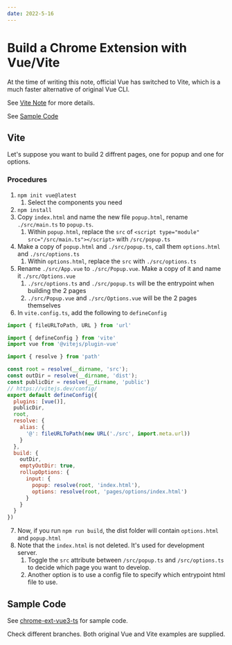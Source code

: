```yaml
---
date: 2022-5-16
---
```


# Build a Chrome Extension with Vue/Vite

At the time of writing this note, official Vue has switched to Vite, which is a much faster alternative of original Vue CLI.

See [Vite Note](../../framework/vite/README.md) for more details.

See [Sample Code](#sample-code)

## Vite

Let's suppose you want to build 2 diffrent pages, one for popup and one for options.

### Procedures

1. `npm init vue@latest`
   1. Select the components you need
2. `npm install`
3. Copy `index.html` and name the new file `popup.html`, rename `./src/main.ts` to `popup.ts`.
   1. Within `popup.html`, replace the `src` of  `<script type="module" src="/src/main.ts"></script>` with `/src/popup.ts`
4. Make a copy of `popup.html` and `./src/popup.ts`, call them `options.html` and `./src/options.ts`
   1. Within `options.html`, replace the `src` with `./src/options.ts`
5. Rename `./src/App.vue` to `./src/Popup.vue`. Make a copy of it and name it `./src/Options.vue`
   1. `./src/options.ts` and `./src/popup.ts` will be the entrypoint when building the 2 pages
   2. `./src/Popup.vue` and `./src/Options.vue` will be the 2 pages themselves
6. In `vite.config.ts`, add the following to `defineConfig`

```js
import { fileURLToPath, URL } from 'url'

import { defineConfig } from 'vite'
import vue from '@vitejs/plugin-vue'

import { resolve } from 'path'

const root = resolve(__dirname, 'src');
const outDir = resolve(__dirname, 'dist');
const publicDir = resolve(__dirname, 'public')
// https://vitejs.dev/config/
export default defineConfig({
  plugins: [vue()],
  publicDir,
  root,
  resolve: {
    alias: {
      '@': fileURLToPath(new URL('./src', import.meta.url))
    }
  },
  build: {
    outDir,
    emptyOutDir: true,
    rollupOptions: {
      input: {
        popup: resolve(root, 'index.html'),
        options: resolve(root, 'pages/options/index.html')
      }
    }
  }
})
```

7. Now, if you run `npm run build`, the dist folder will contain `options.html` and `popup.html`
8. Note that the `index.html` is not deleted. It's used for development server.
   1. Toggle the `src` attribute between `/src/popup.ts` and `/src/options.ts` to decide which page you want to develop.
   2. Another option is to use a config file to specify which entrypoint html file to use.

## Sample Code

See [chrome-ext-vue3-ts](https://github.com/HuakunShen/chrome-ext-vue3-ts) for sample code.

Check different branches. Both original Vue and Vite examples are supplied.

